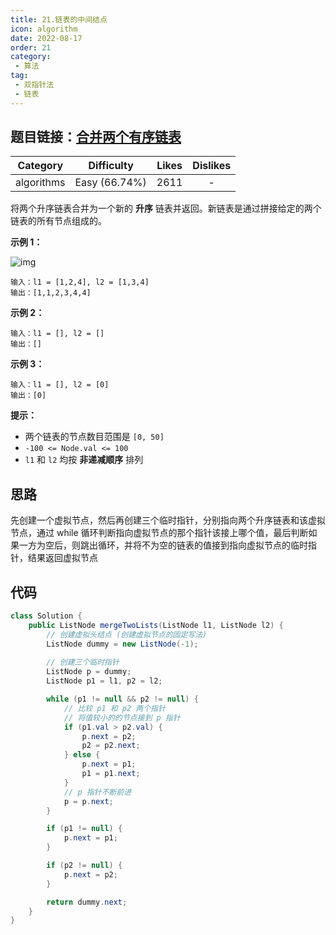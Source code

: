 ```yaml
---
title: 21.链表的中间结点
icon: algorithm
date: 2022-08-17
order: 21
category:
 - 算法
tag:
 - 双指针法
 - 链表
---
```

## 题目链接：[合并两个有序链表](https://leetcode.cn/problems/merge-two-sorted-lists/description/)

|  Category  |  Difficulty   | Likes | Dislikes |
| :--------: | :-----------: | :---: | :------: |
| algorithms | Easy (66.74%) | 2611  |    -     |

将两个升序链表合并为一个新的 **升序** 链表并返回。新链表是通过拼接给定的两个链表的所有节点组成的。 

**示例 1：**

![img](http://qiniu.dyl.fit/Interview/merge_ex1.jpg)

```
输入：l1 = [1,2,4], l2 = [1,3,4]
输出：[1,1,2,3,4,4]
```

**示例 2：**

```
输入：l1 = [], l2 = []
输出：[]
```

**示例 3：**

```
输入：l1 = [], l2 = [0]
输出：[0]
```

**提示：**

- 两个链表的节点数目范围是 `[0, 50]`
- `-100 <= Node.val <= 100`
- `l1` 和 `l2` 均按 **非递减顺序** 排列

## 思路

先创建一个虚拟节点，然后再创建三个临时指针，分别指向两个升序链表和该虚拟节点，通过 while 循环判断指向虚拟节点的那个指针该接上哪个值，最后判断如果一方为空后，则跳出循环，并将不为空的链表的值接到指向虚拟节点的临时指针，结果返回虚拟节点

## 代码

```java
class Solution {
    public ListNode mergeTwoLists(ListNode l1, ListNode l2) {
        // 创建虚拟头结点 (创建虚拟节点的固定写法)
        ListNode dummy = new ListNode(-1);
        
        // 创建三个临时指针
        ListNode p = dummy;
        ListNode p1 = l1, p2 = l2;

        while (p1 != null && p2 != null) {
            // 比较 p1 和 p2 两个指针
            // 将值较小的的节点接到 p 指针
            if (p1.val > p2.val) {
                p.next = p2;
                p2 = p2.next;
            } else {
                p.next = p1;
                p1 = p1.next;
            }
            // p 指针不断前进
            p = p.next;
        }

        if (p1 != null) {
            p.next = p1;
        }

        if (p2 != null) {
            p.next = p2;
        }

        return dummy.next;
    }
}
```